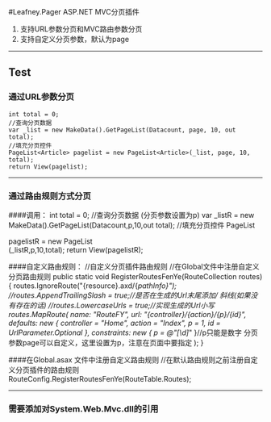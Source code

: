 #Leafney.Pager ASP.NET MVC分页插件

1. 支持URL参数分页和MVC路由参数分页
2. 支持自定义分页参数，默认为page
***
## Test
### 通过URL参数分页

	int total = 0;
	//查询分页数据
	var _list = new MakeData().GetPageList(Datacount, page, 10, out total);
	//填充分页控件
	PageList<Article> pagelist = new PageList<Article>(_list, page, 10, total);
	return View(pagelist); 
	
***
### 通过路由规则方式分页

####调用：
	int total = 0;
	//查询分页数据 (分页参数设置为p)
	var _listR = new MakeData().GetPageList(Datacount,p,10,out total);
	//填充分页控件
	PageList<Article> pagelistR = new PageList<Article>(_listR,p,10,total);
	return View(pagelistR);

####自定义路由规则：
    //自定义分页插件路由规则
    //在Global文件中注册自定义分页路由规则
    public static void RegisterRoutesFenYe(RouteCollection routes)
    {
        routes.IgnoreRoute("{resource}.axd/{*pathInfo}");
        //routes.AppendTrailingSlash = true;//是否在生成的Url末尾添加/ 斜线(如果没有存在的话)
        //routes.LowercaseUrls = true;//实现生成的Url小写
        routes.MapRoute(
           name: "RouteFY",
           url: "{controller}/{action}/{p}/{id}",
           defaults: new { controller = "Home", action = "Index", p = 1, id = UrlParameter.Optional },
           constraints: new { p = @"[\d]*" }//p只能是数字  分页参数page可以自定义，这里设置为p，注意在页面中要指定
       );
    }

####在Global.asax 文件中注册自定义路由规则
    //在默认路由规则之前注册自定义分页插件的路由规则
    RouteConfig.RegisterRoutesFenYe(RouteTable.Routes);
	
***

### 需要添加对System.Web.Mvc.dll的引用
